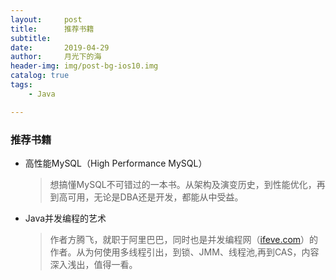 ```yaml
---
layout:     post
title:      推荐书籍
subtitle:   
date:       2019-04-29
author:     月光下的海
header-img: img/post-bg-ios10.img
catalog: true
tags:
    - Java

---
```


### 推荐书籍

- 高性能MySQL（High Performance MySQL）

  > 想搞懂MySQL不可错过的一本书。从架构及演变历史，到性能优化，再到高可用，无论是DBA还是开发，都能从中受益。

- Java并发编程的艺术

  > 作者方腾飞，就职于阿里巴巴，同时也是并发编程网（[ifeve.com]([http://ifeve.com/](http://ifeve.com/))）的作者。从为何使用多线程引出，到锁、JMM、线程池,再到CAS，内容深入浅出，值得一看。